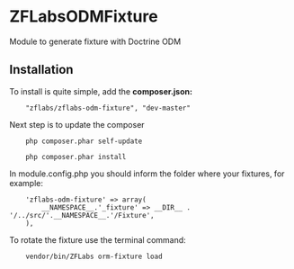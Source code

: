 ZFLabsODMFixture
================

Module to generate fixture with Doctrine ODM

Installation
------------

To install is quite simple, add the **composer.json:**

```
    "zflabs/zflabs-odm-fixture", "dev-master"
```

Next step is to update the composer

```
    php composer.phar self-update
```

```
    php composer.phar install
```

In module.config.php you should inform the folder where your fixtures, for example:

```
    'zflabs-odm-fixture' => array(
        __NAMESPACE__.'_fixture' => __DIR__ . '/../src/'.__NAMESPACE__.'/Fixture',
    ),
```

To rotate the fixture use the terminal command:

```
    vendor/bin/ZFLabs orm-fixture load
```

